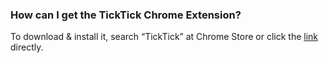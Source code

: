 ### How can I get the TickTick Chrome Extension?
To download & install it, search “TickTick” at Chrome Store or click the [link](https://chrome.google.com/webstore/unsupported/diankknpkndanachmlckaikddgcehkod) directly.
